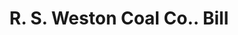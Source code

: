 ---
doi: 10.7916/D8RF7648
date_other: '1925'
date_other_textual: '1925'
form: printed ephemera
genre:
- Invoices
name:
- R. S. Weston Coal Co.
object_in_context_url: https://biggert.cul.columbia.edu/items/view/ave_biggert_01210
subject_hierarchical_geographic:
- Syracuse, New York, United States
subject_name:
- R. S. Weston Coal Co.
title: R. S. Weston Coal Co.. Bill
sort_title: R. S. Weston Coal Co.. Bill
call_number: ave_biggert_01210
coordinates:
- 43.04694444444444,-76.14444444444445
pid: ave_biggert_01210
identifiers: ave_biggert_01210
thumbnail: https://derivativo-2.library.columbia.edu/iiif/2/ldpd:343492/full/!256,256/0/native.jpg
permalink: "/items/ave_biggert_01210/"
layout: iiif-image-page
---
